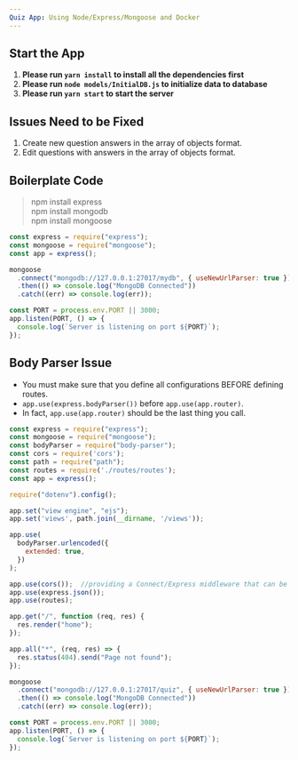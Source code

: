 ```yaml
---
Quiz App: Using Node/Express/Mongoose and Docker
---
```


## Start the App
1. **Please run `yarn install` to install all the dependencies first**
2. **Please run `node models/InitialDB.js` to initialize data to database**
3. **Please run `yarn start` to start the server**

## Issues Need to be Fixed
1. Create new question answers in the array of objects format.
2. Edit questions with answers in the array of objects format.

## Boilerplate Code
> npm install express\
> npm install mongodb\
> npm install mongoose

```js
const express = require("express");
const mongoose = require("mongoose");
const app = express();

mongoose
  .connect("mongodb://127.0.0.1:27017/mydb", { useNewUrlParser: true })
  .then(() => console.log("MongoDB Connected"))
  .catch((err) => console.log(err));

const PORT = process.env.PORT || 3000;
app.listen(PORT, () => {
  console.log(`Server is listening on port ${PORT}`);
});
```

## Body Parser Issue
- You must make sure that you define all configurations BEFORE defining routes.
- `app.use(express.bodyParser())` before `app.use(app.router)`.
- In fact, `app.use(app.router)` should be the last thing you call.

```js
const express = require("express");
const mongoose = require("mongoose");
const bodyParser = require("body-parser");
const cors = require('cors');
const path = require("path");
const routes = require('./routes/routes');
const app = express();

require("dotenv").config();

app.set("view engine", "ejs");
app.set('views', path.join(__dirname, '/views')); 

app.use(
  bodyParser.urlencoded({
    extended: true,
  })
);

app.use(cors());  //providing a Connect/Express middleware that can be used to enable CORS with various options.
app.use(express.json());
app.use(routes);

app.get("/", function (req, res) {
  res.render("home");
});  

app.all("*", (req, res) => {
  res.status(404).send("Page not found");
});

mongoose
  .connect("mongodb://127.0.0.1:27017/quiz", { useNewUrlParser: true })
  .then(() => console.log("MongoDB Connected"))
  .catch((err) => console.log(err));

const PORT = process.env.PORT || 3000;
app.listen(PORT, () => {
  console.log(`Server is listening on port ${PORT}`);
});
```